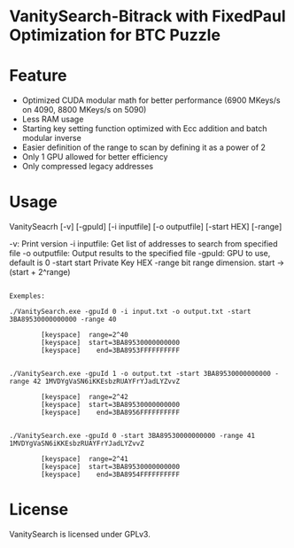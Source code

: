# VanitySearch-Bitrack with FixedPaul Optimization for BTC Puzzle

# Feature

<ul>
  <li>Optimized CUDA modular math for better performance (6900 MKeys/s on 4090, 8800 MKeys/s on 5090)</li>
  <li>Less RAM usage</li>
  <li>Starting key setting function optimized with Ecc addition and batch modular inverse</li>
  <li>Easier definition of the range to scan by defining it as a power of 2</li>
  <li>Only 1 GPU allowed for better efficiency</li>
  <li>Only compressed legacy addresses</li>
</ul>

# Usage


VanitySeacrh [-v] [-gpuId] [-i inputfile] [-o outputfile] [-start HEX] [-range]

 -v: Print version
 -i inputfile: Get list of addresses to search from specified file
 -o outputfile: Output results to the specified file
 -gpuId: GPU to use, default is 0
 -start start Private Key HEX
 -range bit range dimension. start -> (start + 2^range)

```

Exemples:

./VanitySearch.exe -gpuId 0 -i input.txt -o output.txt -start 3BA89530000000000 -range 40

		[keyspace]  range=2^40
		[keyspace]  start=3BA89530000000000
		[keyspace]    end=3BA8953FFFFFFFFFF


./VanitySearch.exe -gpuId 1 -o output.txt -start 3BA89530000000000 -range 42 1MVDYgVaSN6iKKEsbzRUAYFrYJadLYZvvZ

		[keyspace]  range=2^42
		[keyspace]  start=3BA89530000000000
		[keyspace]    end=3BA8956FFFFFFFFFF


./VanitySearch.exe -gpuId 0 -start 3BA89530000000000 -range 41 1MVDYgVaSN6iKKEsbzRUAYFrYJadLYZvvZ 

		[keyspace]  range=2^41
		[keyspace]  start=3BA89530000000000
		[keyspace]    end=3BA8954FFFFFFFFFF

```
# License

VanitySearch is licensed under GPLv3.
